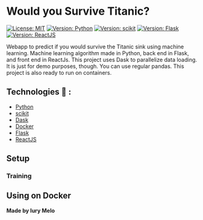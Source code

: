 # Would you Survive Titanic?
[![License: MIT](https://img.shields.io/badge/License-MIT-green.svg)](https://opensource.org/licenses/MIT) [![Version: Python](https://img.shields.io/badge/Python-3.7.6-blue)](https://www.python.org/downloads/)  [![Version: scikit](https://img.shields.io/badge/scikit-0.22.2-blue)](https://scikit-learn.org/stable/) [![Version: Flask](https://img.shields.io/badge/Flask-1.1.X-blue)](https://flask.palletsprojects.com/en/1.1.x/) [![Version: ReactJS](https://img.shields.io/badge/ReactJS-16.13.1-blue)](https://reactjs.org/)

Webapp to predict if you would survive the Titanic sink using machine learning. Machine learning algorithm made in Python, back end in Flask, and front end in ReactJs.
This project uses Dask to parallelize data loading. It is just for demo purposes, though. You can use regular pandas.
This project is also ready to run on containers.

## Technologies :rocket: :

  * [Python](https://reactjs.org/)
  * [scikit](https://scikit-learn.org/stable/)
  * [Dask](https://dask.org/)
  * [Docker](https://www.docker.com/)
  * [Flask](https://flask.palletsprojects.com/en/1.1.x/)
  * [ReactJS](https://pt-br.reactjs.org/)
 

## Setup

### Training

## Using on Docker


**Made by Iury Melo**
